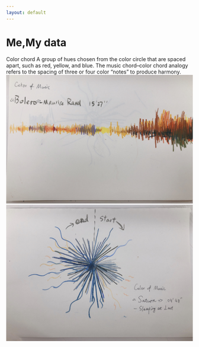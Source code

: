 ```yaml
---
layout: default
---
```

# Me,My data
Color chord A group of hues chosen from the color circle that are spaced apart, such as red, yellow, and blue. The music chord–color chord analogy refers to the spacing of three or four color “notes” to produce harmony.
![](https://github.com/EffieSong/effiesong.github.io/raw/master/pro2img-folder/IMG_3301.jpg)
![](https://github.com/EffieSong/effiesong.github.io/raw/master/pro2img-folder/IMG_3302.jpg)



